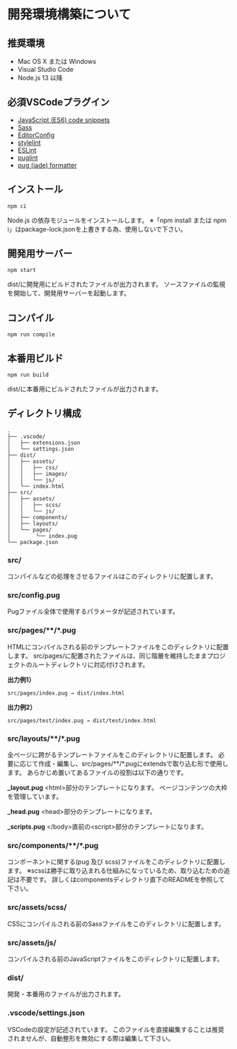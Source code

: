 開発環境構築について
=========================

推奨環境
--------------------
- Mac OS X または Windows
- Visual Studio Code
- Node.js 13 以降

必須VSCodeプラグイン
--------------------
- [JavaScript (ES6) code snippets](https://marketplace.visualstudio.com/items?itemName=EditorConfig.EditorConfig)
- [Sass](https://marketplace.visualstudio.com/items?itemName=Syler.sass-indented)
- [EditorConfig](https://marketplace.visualstudio.com/items?itemName=EditorConfig.EditorConfig)
- [stylelint](https://marketplace.visualstudio.com/items?itemName=stylelint.vscode-stylelint)
- [ESLint](https://marketplace.visualstudio.com/items?itemName=dbaeumer.vscode-eslint)
- [puglint](https://marketplace.visualstudio.com/items?itemName=mrmlnc.vscode-puglint)
- [pug (jade) formatter](https://marketplace.visualstudio.com/items?itemName=ducfilan.pug-formatter)

インストール
--------------------
```
npm ci
```
Node.js の依存モジュールをインストールします。
※「npm install または npm i」はpackage-lock.jsonを上書きする為、使用しないで下さい。

開発用サーバー
--------------------
```
npm start
```
dist/に開発用にビルドされたファイルが出力されます。
ソースファイルの監視を開始して、開発用サーバーを起動します。

コンパイル
--------------------
```
npm run compile
```

本番用ビルド
--------------------
```
npm run build
```
dist/に本番用にビルドされたファイルが出力されます。

ディレクトリ構成
--------------------
```
.
├── .vscode/
│   ├── extensions.json
│   └── settings.json
├── dist/
│   ├── assets/
│   │   ├── css/
│   │   ├── images/
│   │   └── js/
│   └── index.html
├── src/
│   ├── assets/
│   │   ├── scss/
│   │   └── js/
│   ├── components/
│   ├── layouts/
│   └── pages/
│        └── index.pug
└── package.json
```

### src/
コンパイルなどの処理をさせるファイルはこのディレクトリに配置します。

### src/config.pug
Pugファイル全体で使用するパラメータが記述されています。

### src/pages/**/*.pug
HTMLにコンパイルされる前のテンプレートファイルをこのディレクトリに配置します。
src/pages/に配置されたファイルは、同じ階層を維持したままプロジェクトのルートディレクトリに対応付けされます。

**出力例1）**
```
src/pages/index.pug → dist/index.html
```
**出力例2）**
```
src/pages/test/index.pug → dist/test/index.html
```

### src/layouts/**/*.pug
全ページに跨がるテンプレートファイルをこのディレクトリに配置します。
必要に応じて作成・編集し、src/pages/**/*.pugにextendsで取り込む形で使用します。
あらかじめ置いてあるファイルの役割は以下の通りです。

**&#95;layout.pug**
&lt;html&gt;部分のテンプレートになります。
ページコンテンツの大枠を管理しています。

**&#95;head.pug**
&lt;head&gt;部分のテンプレートになります。

**&#95;scripts.pug**
&lt;&#047;body&gt;直前の&lt;script&gt;部分のテンプレートになります。

### src/components/**/*.pug
コンポーネントに関する(pug 及び scss)ファイルをこのディレクトリに配置します。
※scssは勝手に取り込まれる仕組みになっているため、取り込むための追記は不要です。
詳しくはcomponentsディレクトリ直下のREADMEを参照して下さい。

### src/assets/scss/
CSSにコンパイルされる前のSassファイルをこのディレクトリに配置します。

### src/assets/js/
コンパイルされる前のJavaScriptファイルをこのディレクトリに配置します。

### dist/
開発・本番用のファイルが出力されます。

### .vscode/settings.json
VSCodeの設定が記述されています。
このファイルを直接編集することは推奨されませんが、自動整形を無効にする際は編集して下さい。
